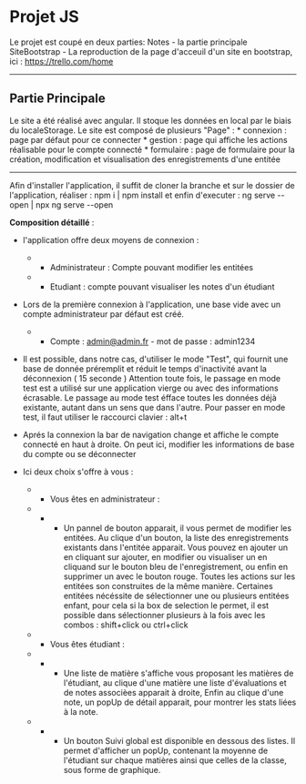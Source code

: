 # Projet JS

Le projet est coupé en deux parties:
	Notes - la partie principale
	SiteBootstrap - La reproduction de la page d'acceuil d'un site en bootstrap, ici : https://trello.com/home

-----------------------------

## Partie Principale

Le site a été réalisé avec angular.
Il stoque les données en local par le biais du localeStorage.
Le site est composé de plusieurs "Page" :
	* connexion : page par défaut pour ce connecter
	* gestion : page qui affiche les actions réalisable pour le compte connecté
	* formulaire : page de formulaire pour la création, modification et visualisation des enregistrements d'une entitée

******************************

Afin d'installer l'application, il suffit de cloner la branche et sur le dossier de l'application, réaliser : npm i | npm install
et enfin d'executer : ng serve --open | npx ng serve --open

__Composition détaillé__ :
 * l'application offre deux moyens de connexion :
	* * Administrateur : Compte pouvant modifier les entitées
	* * Etudiant : compte pouvant visualiser les notes d'un étudiant

 * Lors de la première connexion à l'application, une base vide avec un compte administrateur par défaut est créé.
	* * Compte : admin@admin.fr - mot de passe : admin1234
 * Il est possible, dans notre cas, d'utiliser le mode "Test", qui fournit une base de donnée préremplit
	et réduit le temps d'inactivité avant la déconnexion ( 15 seconde )
	Attention toute fois, le passage en mode test est a utilisé sur une application vierge ou avec des informations écrasable.
	Le passage au mode test éfface toutes les données déjà existante, autant dans un sens que dans l'autre.
	Pour passer en mode test, il faut utiliser le raccourci clavier : alt+t

 * Aprés la connexion la bar de navigation change et affiche le compte connecté en haut à droite.
	On peut ici, modifier les informations de base du compte ou se déconnecter
 * Ici deux choix s'offre à vous :
	* * Vous êtes en administrateur :
	 * * * Un pannel de bouton apparait, il vous permet de modifier les entitées.
		Au clique d'un bouton, la liste des enregistrements existants dans l'entitée apparait.
		Vous pouvez en ajouter un en cliquant sur ajouter, en modifier ou visualiser un en cliquand sur le bouton bleu de l'enregistrement,
		 ou enfin en supprimer un avec le bouton rouge.
		Toutes les actions sur les entitées son construites de la même manière.
		Certaines entitées nécéssite de sélectionner une ou plusieurs entitées enfant, pour cela si la box de selection le permet, 
		il est possible dans sélectionner plusieurs à la fois avec les combos : shift+click ou ctrl+click

	* * Vous êtes étudiant :
	* * * Une liste de matière s'affiche vous proposant les matières de l'étudiant,
		au clique d'une matière une liste d'évaluations et de notes associèes apparait à droite,
		Enfin au clique d'une note, un popUp de détail apparait, pour montrer les stats liées à la note.
	* * * Un bouton Suivi global est disponible en dessous des listes. 
		Il permet d'afficher un popUp, contenant la moyenne de l'étudiant sur chaque matières ainsi que celles de la classe, sous forme de graphique.